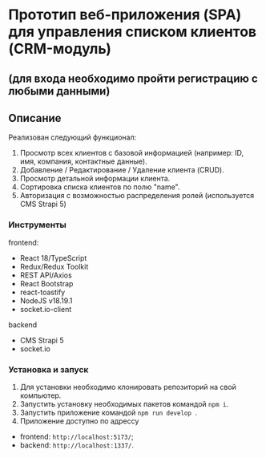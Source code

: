 # Прототип веб-приложения (SPA) для управления списком клиентов (CRM-модуль)

## (для входа необходимо пройти регистрацию с любыми данными)

## Описание

Реализован следующий функционал:

1. Просмотр всех клиентов с базовой информацией (например: ID, имя, компания, контактные данные).
2. Добавление / Редактирование / Удаление клиента (CRUD).
3. Просмотр детальной информации клиента.
4. Сортировка списка клиентов по полю "name".
5. Авторизация с возможностью распределения ролей (используется CMS Strapi 5)

### Инструменты

frontend:

- React 18/TypeScript
- Redux/Redux Toolkit
- REST API/Axios
- React Bootstrap
- react-toastify
- NodeJS v18.19.1
- socket.io-client

backend

- CMS Strapi 5
- socket.io

### Установка и запуск

1. Для установки необходимо клонировать репозиторий на свой компьютер.
2. Запустить установку необходимых пакетов командой `npm i`.
3. Запустить приложение командой `npm run develop `.
4. Приложение доступно по адрессу

- frontend: `http://localhost:5173/`;
- backend: `http://localhost:1337/`.
